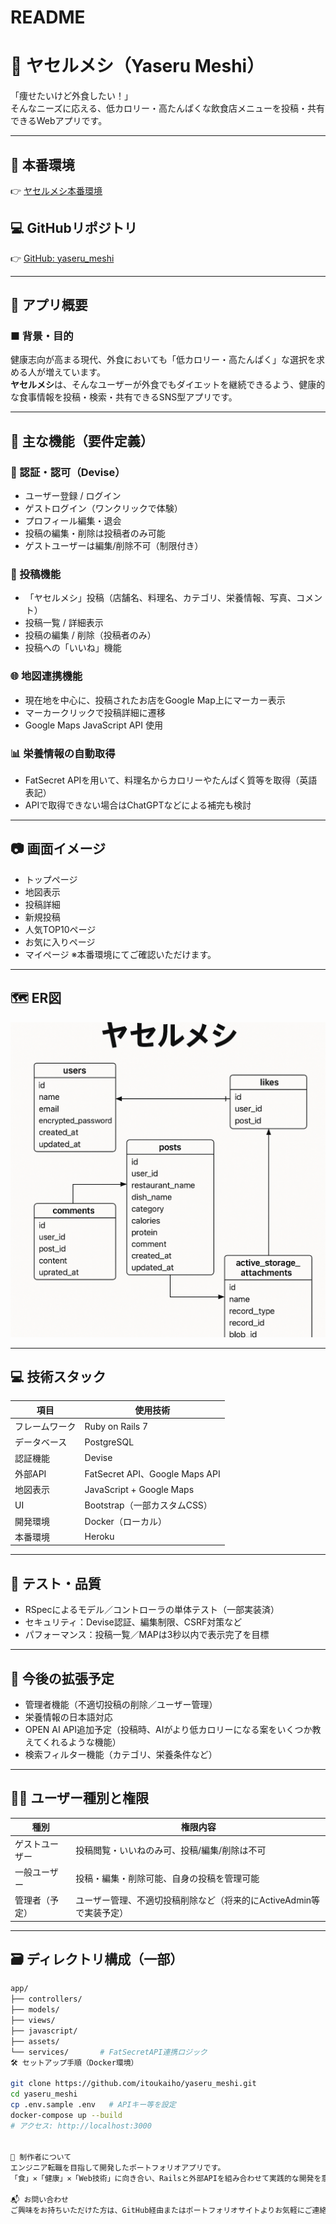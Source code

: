 # README

# 🥗 ヤセルメシ（Yaseru Meshi）

「痩せたいけど外食したい！」  
そんなニーズに応える、低カロリー・高たんぱくな飲食店メニューを投稿・共有できるWebアプリです。

---

## 📍 本番環境
👉 [ヤセルメシ本番環境](https://yaseru-meshi-app-dc635d2c5157.herokuapp.com/)

## 💻 GitHubリポジトリ
👉 [GitHub: yaseru_meshi](https://github.com/itoukaiho/yaseru_meshi.git)

---

## 🌟 アプリ概要

### ■ 背景・目的
健康志向が高まる現代、外食においても「低カロリー・高たんぱく」な選択を求める人が増えています。  
**ヤセルメシ**は、そんなユーザーが外食でもダイエットを継続できるよう、健康的な食事情報を投稿・検索・共有できるSNS型アプリです。

---

## 🔧 主な機能（要件定義）

### 🔐 認証・認可（Devise）
- ユーザー登録 / ログイン
- ゲストログイン（ワンクリックで体験）
- プロフィール編集・退会
- 投稿の編集・削除は投稿者のみ可能
- ゲストユーザーは編集/削除不可（制限付き）

### 📝 投稿機能
- 「ヤセルメシ」投稿（店舗名、料理名、カテゴリ、栄養情報、写真、コメント）
- 投稿一覧 / 詳細表示
- 投稿の編集 / 削除（投稿者のみ）
- 投稿への「いいね」機能

### 🌐 地図連携機能
- 現在地を中心に、投稿されたお店をGoogle Map上にマーカー表示
- マーカークリックで投稿詳細に遷移
- Google Maps JavaScript API 使用

### 📊 栄養情報の自動取得
- FatSecret APIを用いて、料理名からカロリーやたんぱく質等を取得（英語表記）
- APIで取得できない場合はChatGPTなどによる補完も検討

---

## 📷 画面イメージ
- トップページ
- 地図表示
- 投稿詳細
- 新規投稿
- 人気TOP10ページ
- お気に入りページ
- マイページ
※本番環境にてご確認いただけます。

---

## 🗺 ER図
![ER図](./doc/er_diagram.png)

---

## 💻 技術スタック

| 項目           | 使用技術                         |
|----------------|----------------------------------|
| フレームワーク | Ruby on Rails 7                  |
| データベース   | PostgreSQL                        |
| 認証機能       | Devise                            |
| 外部API        | FatSecret API、Google Maps API    |
| 地図表示       | JavaScript + Google Maps         |
| UI             | Bootstrap（一部カスタムCSS）     |
| 開発環境       | Docker（ローカル）               |
| 本番環境       | Heroku                           |

---

## 🧪 テスト・品質
- RSpecによるモデル／コントローラの単体テスト（一部実装済）
- セキュリティ：Devise認証、編集制限、CSRF対策など
- パフォーマンス：投稿一覧／MAPは3秒以内で表示完了を目標

---

## 🚀 今後の拡張予定
- 管理者機能（不適切投稿の削除／ユーザー管理）
- 栄養情報の日本語対応
- OPEN AI API追加予定（投稿時、AIがより低カロリーになる案をいくつか教えてくれるような機能）
- 検索フィルター機能（カテゴリ、栄養条件など）

---

## 🧑‍💻 ユーザー種別と権限

| 種別             | 権限内容                                                         |
|------------------|------------------------------------------------------------------|
| ゲストユーザー   | 投稿閲覧・いいねのみ可、投稿/編集/削除は不可                    |
| 一般ユーザー     | 投稿・編集・削除可能、自身の投稿を管理可能                      |
| 管理者（予定）   | ユーザー管理、不適切投稿削除など（将来的にActiveAdmin等で実装予定） |

---

## 🗃 ディレクトリ構成（一部）

```bash
app/
├── controllers/
├── models/
├── views/
├── javascript/
├── assets/
└── services/       # FatSecretAPI連携ロジック
🛠 セットアップ手順（Docker環境）

git clone https://github.com/itoukaiho/yaseru_meshi.git
cd yaseru_meshi
cp .env.sample .env   # APIキー等を設定
docker-compose up --build
# アクセス: http://localhost:3000


📩 制作者について
エンジニア転職を目指して開発したポートフォリオアプリです。
「食」✕「健康」✕「Web技術」に向き合い、Railsと外部APIを組み合わせて実践的な開発を意識しました。

📬 お問い合わせ
ご興味をお持ちいただけた方は、GitHub経由またはポートフォリオサイトよりお気軽にご連絡ください！
